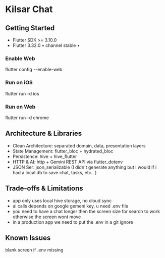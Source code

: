 # Kilsar Chat

## Getting Started

 - Flutter SDK >= 3.10.0
 - Flutter 3.32.0 • channel stable •

### Enable Web

flutter config --enable-web

### Run on iOS

flutter run -d ios

### Run on Web

flutter run -d chrome

## Architecture & Libraries

 - Clean Architecture: separated domain, data, presentation layers
 - State Management: flutter_bloc + hydrated_bloc
- Persistence: hive + hive_flutter
- HTTP & AI: http + Gemini REST API via flutter_dotenv
- JSON Ser: json_serializable (I didn't generate anything but i would if i had a local db to save chat, tasks, etc.. )

## Trade-offs & Limitations

- app only uses local hive storage, no cloud sync
- ai calls depends on google gemeni key, u need .env file
- you need to have a chat longer then the screen size for search to work otherwise the screen wont move 
- in a production app we need to put the .env in a git ignore 

## Known Issues

 blank screen if .env missing

